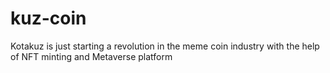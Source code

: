 # kuz-coin
Kotakuz is just starting a revolution in the meme coin industry with the help of NFT minting and Metaverse platform
